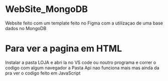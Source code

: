 # WebSite_MongoDB
Website feito com um template feito no Figma com a utilizaçao de uma base dados no MongoDB

# Para ver a pagina em HTML
Instalar a pasta LOJA e abri la no VS code ou noutro programa e correr o codigo com algum navegador a Pasta Api nao funciona mais mas ainda da pra ver o codigo feito em JavaScript

